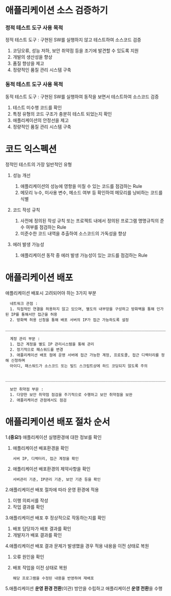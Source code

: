 # 애플리케이션 소스 검증하기

### 정적 테스트 도구 사용 목적
 정적 테스트 도구 : 구현된 SW를 실행하지 않고 테스트하여 소스코드 검증

1. 코딩오류, 성능 저하, 보안 취약점 등을 조기에 발견할 수 있도록 지원
2. 개발의 생산성을 향상
3. 품질 향상을 제고
4. 정량적인 품질 관리 시스템 구축
   

### 동적 테스트 도구 사용 목적
 동적 테스트 도구 : 구현된 SW를 실행하여 동작을 보면서 테스트하여 소스코드 검증

1. 테스트 미수행 코드를 확인
2. 특정 유형의 코드 구조가 충분히 테스트 되었는지 확인
3. 애플리케이션의 안정선을 제고
4. 정량적인 품질 관리 시스템 구축


# 코드 익스펙션
정적인 테스트의 가장 일반적인 유형

1. 성능 개선
     1. 애플리케이션의 성능에 영항을 미칠 수 있는 코드를 점검하는 Rule
     2. 메모리 누수, 미사용 변수, 메소드 여부 등 확인하여 메모리를 낭비하는 코드를 식별

2. 코드 작성 규칙
     1. 사전에 정의된 작성 규칙 또는 프로젝트 내에서 정의된 프로그램 명명규칙의 준수 여부를 점검하는 Rule
     2. 미준수한 코드 내역을 추출하여 소스코드의 가독성을 향상

3. 에러 발생 가능성
     1. 애플리케이션 동작 중 에러 발생 가능성이 있는 코드를 점검하는 Rule

# 애플리케이션 배포
애플리케이션 배포시 고려되어야 하는 3가지 부분

      네트워크 관점 : 
      1. 직접적인 연결을 허용하지 않고 있으며, 별도의 내부망을 구성하고 방화벽을 통해 인가된 IP를 통해서만 접근을 허용
      2. 방화벽 허용 신청을 통해 배포 서버의 IP가 접근 가능하도록 설정
      _______________________________________________________________________________________________________

      계정 관리 부문 : 
      1. 접근 계정을 별도 IP 관리시스템을 통해 관리
      2. 정기적으로 패스워드를 변경
      3. 애플리케이션 배포 점에 운영 서버에 접근 가능한 계정, 프로토콜, 접근 디렉터리를 정해 신청하며
      아이디, 패스워드가 소스코드 또는 빌드 스크립트상에 하드 코딩되지 않도록 주의

      _______________________________________________________________________________________________________

      보안 취약점 부문 : 
      1. 다양한 보안 취약점 점검을 주기적으로 수행하고 보안 취약점을 보완
      2. 애플리케이션 관점에서도 점검
      
      
# 애플리케이션 배포 절차 순서

1.**(중요!)** 애플리케이션 실행환경에 대한 정보를 확인

  1. 애플리케이션 배포환경을 확인
 
         서버 IP, 디렉터리, 접근 계정을 확인
  
  2. 애플리케이션 배포환경의 제약사항을 확인
     
         서버관리 기준, IP관리 기준, 보안 기준 등을 확인

2.애플리케이션 배포 절차에 따라 운영 환경에 적용

  1. 이행 의뢰서를 작성  
  2. 작업 결과를 확인

3.애플리케이션 배포 후 정상적으로 작동하는지를 확인

   1. 배포 담당자가 배포 결과를 확인
   2. 개발자가 배포 결과를 확인


4.애플리케이션 배포 결과 문제가 발생했을 경우 적용 내용을 이전 상태로 복원

  1. 오류 원인을 확인
  2. 배포 작업을 이전 상태로 복원
  
         해당 프로그램을 수정된 내용을 반영하여 재배포

5.애플리케이션 **운영 환경 전환**(이관) 방안을 수립하고 애플리케이션 **운영 전환**을 수행

